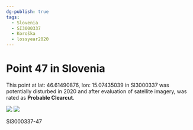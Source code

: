 ```yaml
---
dg-publish: true
tags:
  - Slovenia
  - SI3000337
  - Koroška
  - lossyear2020
---
```


# Point 47 in Slovenia

This point at lat: 46.61490876, lon: 15.07435039 in SI3000337 was potentially disturbed in 2020 and after evaluation of satellite imagery, was rated as **Probable Clearcut**.

<div class='juxtapose' data-showcredits='false'>
<img src='https://baserow-backend-production20240528124524339000000001.s3.amazonaws.com/user_files/zD2CMshwWKEGobQ5J2KliUcBkFsLs9x0_110d8aafb288bb43d3e918626efd7fdfcb1e55a7433b9e500a16fff475dae2bd.png' data-label='September 2019' />
<img src='https://baserow-backend-production20240528124524339000000001.s3.amazonaws.com/user_files/nEjjKN2nKYHR9mPtUWvmpuKwMBOZYR1E_91a571622e1843933ac5a739f8f6f460185d24591edb6b4e0642dd6675f608c3.png' data-label='March 2021' />
</div>

SI3000337-47
